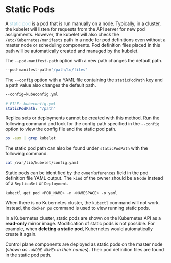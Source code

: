 # Static Pods
A <span style = "color:lightblue">static pod</span> is a pod that is run manually on a node. Typically, in a cluster, the kubelet will listen for requests from the API server for new pod assignments. However, the kubelet will also check the `/etc/Kubernetes/manifests` path in a node for pod definitions even without a master node or scheduling components. Pod definition files placed in this path will be automatically created and managed by the kubelet.

The `--pod-manifest-path` option with a new path changes the default path.

```bash
--pod-manifest-path="/path/to/files"
```

The `--config` option with a YAML file containing the `staticPodPath` key and a path value also changes the default path.

```bash
--config=kubeconfig.yml
```

```yaml
# FILE: kubeconfig.yml
staticPodPath: "/path"
```

Replica sets or deployments cannot be created with this method. Run the following command and look for the config path specified in the `--config` option to view the config file and the static pod path.

```bash
ps -aux | grep kubelet
```

The static pod path can also be found under `staticPodPath` with the following command.

```bash
cat /var/lib/kubelet/config.yaml
```

Static pods can be identified by the `ownerReferences` field in the pod definition file YAML output. The `kind` of the owner should be a `Node` instead of a `ReplicaSet` or `Deployment`.

```bash
kubectl get pod <POD_NAME> -n <NAMESPACE> -o yaml
```

When there is no Kubernetes cluster, the `kubectl` command will not work. Instead, the `docker ps` command is used to view running static pods.

In a Kubernetes cluster, static pods are shown on the Kubernetes API as a **read-only** mirror image. Modification of static pods is not possible. For example, when **deleting a static pod**, Kubernetes would automatically create it again.

Control plane components are deployed as static pods on the master node (*shown as `-<NODE_NAME>` in their names*). Their pod definition files are found in the static pod path. 